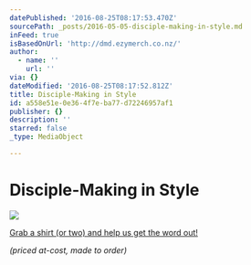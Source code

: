```yaml
---
datePublished: '2016-08-25T08:17:53.470Z'
sourcePath: _posts/2016-05-05-disciple-making-in-style.md
inFeed: true
isBasedOnUrl: 'http://dmd.ezymerch.co.nz/'
author:
  - name: ''
    url: ''
via: {}
dateModified: '2016-08-25T08:17:52.812Z'
title: Disciple-Making in Style
id: a558e51e-0e36-4f7e-ba77-d72246957af1
publisher: {}
description: ''
starred: false
_type: MediaObject

---
```

# Disciple-Making in Style
![](https://s3-us-west-2.amazonaws.com/the-grid-img/p/2191b4dfb3c64d8275f90dd7b3f2203d498fc6b5.png)

[Grab a shirt (or two) and help us get the word out!][0]

_(priced at-cost, made to order)_

[0]: http://dmd.ezymerch.co.nz/